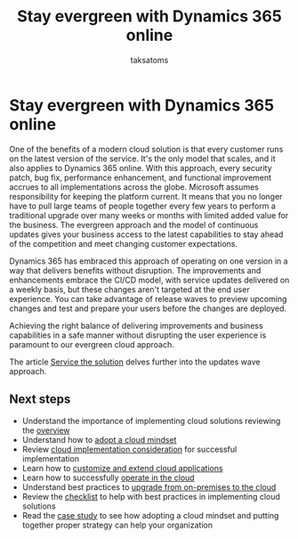 ﻿---
title: Stay evergreen with Dynamics 365 online
description: Learn how your solution stays always updated and with the latest security updates when it includes Dynamics 365 online.   
author: taksatoms
ms.author: tsato
ms.date: 05/15/2023
ms.topic: conceptual
---

# Stay evergreen with Dynamics 365 online

One of the benefits of a modern cloud solution is that every customer runs on the latest version of the service. It's the only model that scales, and it also applies to Dynamics 365 online. With this approach, every security patch, bug fix, performance enhancement, and functional improvement accrues to all implementations across the globe. Microsoft assumes responsibility for keeping the platform current. It means that you no longer have to pull large teams of people together every few years to perform a traditional upgrade over many weeks or months with limited added value for the business. The evergreen approach and the model of continuous updates gives your business access to the latest capabilities to stay ahead of the competition and meet changing customer expectations.

Dynamics 365 has embraced this approach of operating on one version in a way that delivers benefits without disruption. The improvements and enhancements embrace the CI/CD model, with service updates delivered on a weekly basis, but these changes aren't targeted at the end user experience. You can take advantage of release waves to preview upcoming changes and test and prepare your users before the changes are deployed.

Achieving the right balance of delivering improvements and business capabilities in a safe manner without disrupting the user experience is paramount to our evergreen cloud approach.

The article [Service the solution](service-solution.md) delves further into the updates wave approach.

## Next steps

- Understand the importance of implementing cloud solutions reviewing the [overview](implementing-cloud-solutions.md)
- Understand how to [adopt a cloud mindset](implementing-cloud-solutions-adopt-cloud-mindset.md)
- Review [cloud implementation consideration](implementing-cloud-solutions-cloud-implementation.md) for successful implementation
- Learn how to [customize and extend cloud applications](implementing-cloud-solutions-customize-extend-cloud-applications.md)
- Learn how to successfully [operate in the cloud](implementing-cloud-solutions-operate-in-cloud.md)
- Understand best practices to [upgrade from on-premises to the cloud](implementing-cloud-solutions-upgrade-from-onpremises-to-cloud.md)
- Review the [checklist](implementing-cloud-solutions-checklist.md) to help with best practices in implementing cloud solutions
- Read the [case study](implementing-cloud-solutions-case-study.md) to see how adopting a cloud mindset and putting together proper strategy can help your organization
